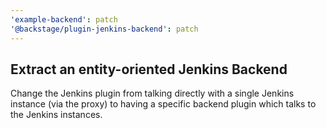 ```yaml
---
'example-backend': patch
'@backstage/plugin-jenkins-backend': patch
---
```


## Extract an entity-oriented Jenkins Backend

Change the Jenkins plugin from talking directly with a single Jenkins instance (via the proxy) to having a specific
backend plugin which talks to the Jenkins instances.
